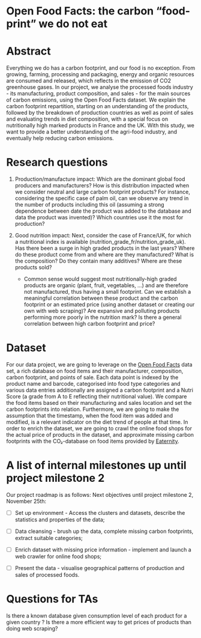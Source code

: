# Open Food Facts: the carbon “food-print” we do not eat

# Abstract

Everything we do has a carbon footprint, and our food is no exception. From growing, farming, processing and packaging, energy and organic resources are consumed and released, which reflects in the emission of CO2 greenhouse gases. In our project, we analyse the processed foods industry - its manufacturing, product composition, and sales - for the main sources of carbon emissions, using the Open Food Facts dataset. We explain the carbon footprint repartition, starting on an understanding of the products, followed by the breakdown of production countries as well as point of sales and evaluating trends in diet composition, with a special focus on nutritionally high marked products in France and the UK. With this study, we want to provide a better understanding of the agri-food industry, and eventually help reducing carbon emissions.

# Research questions

1. Production/manufacture impact:
      Which are the dominant global food producers and manufacturers? How is this distribution impacted when we consider neutral and large carbon footprint products? For instance, considering the specific case of palm oil, can we observe any trend in the number of products including this oil (assuming a strong dependence between date the product was added to the database and data the product was invented)? Which countries use it the most for production?


2. Good nutrition impact:
   Next, consider the case of France/UK, for which a nutritional index is available (nutrition_grade_fr/nutrition_grade_uk). Has there been a surge in high graded products in the last years? Where do these product come from and where are they manufactured? What is the composition? Do they contain many additives?  Where are these products sold? 
   - Common sense would suggest most nutritionally-high graded products are organic (plant, fruit, vegetables, …) and are therefore not manufactured, thus having a small footprint. Can we establish a meaningful correlation between these product and the carbon footprint  or an estimated price (using another dataset or creating our own with web scraping)? Are expansive and polluting products performing more poorly in the nutrition mark? Is there a general correlation between high carbon footprint and price? 

# Dataset

For our data project, we are going to leverage on the [Open Food Facts](https://world.openfoodfacts.org/) data set, a rich database on food items and their manufacturer, composition, carbon footprint, and points of sale. Each data point is indexed by the product name and barcode, categorised into food type categories and various data entries additionally are assigned a carbon footprint and a Nutri Score (a grade from A to E reflecting their nutritional value).
We compare the food items based on their manufacturing and sales location and set the carbon footprints into relation. Furthermore, we are going to make the assumption that the timestamp, when the food item was added and modified, is a relevant indicator on the diet trend of people at that time. 
In order to enrich the dataset, we are going to crawl the online food shops for the actual price of products in the dataset, and approximate missing carbon footprints with the CO₂-database on food items provided by [Eaternity](http://www.eaternity.org/foodprint/database?fbclid=IwAR2OF0hWBCky6sBc79pzHo2QXKPUMJpDk-it2etXbGH-HbD1cje0Qd-EYPI).

# A list of internal milestones up until project milestone 2

Our project roadmap is as follows:
Next objectives until project milestone 2, November 25th:
- [ ] Set up environment - Access the clusters and datasets, describe the statistics and properties of the data; 
- [ ] Data cleansing - brush up the data, complete missing carbon footprints, extract suitable categories;
- [ ] Enrich dataset with missing price information - implement and launch a web crawler for online food shops;
- [ ] Present the data - visualise geographical patterns of production and sales of processed foods. 


# Questions for TAs
Is there a known database given consumption level of each product for a given country ? 
Is there a more efficient way to get prices of products than doing web scraping? 




